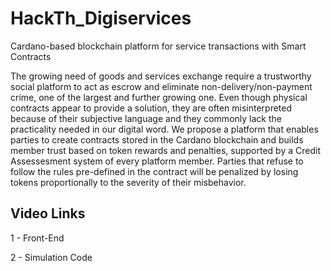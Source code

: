 # HackTh_Digiservices

Cardano-based blockchain platform for service transactions with Smart Contracts

The growing need of goods and services exchange require a trustworthy social platform to act as escrow and eliminate non-delivery/non-payment crime, one of the largest and further growing one. Even though physical contracts appear to provide a solution, they are often misinterpreted because of their subjective language and they commonly lack the practicality needed in our digital word. We propose a platform that enables parties to create contracts stored in the Cardano blockchain and builds member trust based on token rewards and penalties, supported by a Credit Assessesment system of every platform member.
Parties that refuse to follow the rules pre-defined in the contract will be penalized by losing tokens proportionally to the severity of their misbehavior.


## Video Links

1 - Front-End

2 - Simulation Code
